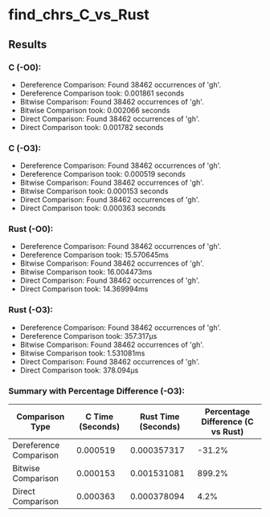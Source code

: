 # find_chrs_C_vs_Rust

## Results
### C (-O0):
- Dereference Comparison: Found 38462 occurrences of 'gh'.
- Dereference Comparison took: 0.001861 seconds
- Bitwise Comparison: Found 38462 occurrences of 'gh'.
- Bitwise Comparison took: 0.002066 seconds
- Direct Comparison: Found 38462 occurrences of 'gh'.
- Direct Comparison took: 0.001782 seconds

### C (-O3):
- Dereference Comparison: Found 38462 occurrences of 'gh'.
- Dereference Comparison took: 0.000519 seconds
- Bitwise Comparison: Found 38462 occurrences of 'gh'.
- Bitwise Comparison took: 0.000153 seconds
- Direct Comparison: Found 38462 occurrences of 'gh'.
- Direct Comparison took: 0.000363 seconds

### Rust (-O0):
- Dereference Comparison: Found 38462 occurrences of 'gh'.
- Dereference Comparison took: 15.570645ms
- Bitwise Comparison: Found 38462 occurrences of 'gh'.
- Bitwise Comparison took: 16.004473ms
- Direct Comparison: Found 38462 occurrences of 'gh'.
- Direct Comparison took: 14.369994ms

### Rust (-O3):
- Dereference Comparison: Found 38462 occurrences of 'gh'.
- Dereference Comparison took: 357.317µs
- Bitwise Comparison: Found 38462 occurrences of 'gh'.
- Bitwise Comparison took: 1.531081ms
- Direct Comparison: Found 38462 occurrences of 'gh'.
- Direct Comparison took: 378.094µs

### Summary with Percentage Difference (-O3):
| Comparison Type         | C Time (Seconds) | Rust Time (Seconds) | Percentage Difference (C vs Rust) |
|-------------------------|------------------|---------------------|----------------------------------|
| Dereference Comparison  | 0.000519         | 0.000357317         | -31.2%                           |
| Bitwise Comparison      | 0.000153         | 0.001531081         | 899.2%                           |
| Direct Comparison       | 0.000363         | 0.000378094         | 4.2%                             |


